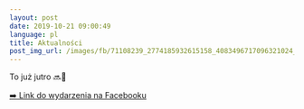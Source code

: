 ```yaml
---
layout: post
date: 2019-10-21 09:00:49
language: pl
title: Aktualności
post_img_url: /images/fb/71108239_2774185932615158_4083496717096321024_o.jpg
---
```


To już jutro 🔜🍕

 <a href="https://www.facebook.com/events/476219726436621/">➡️ Link do wydarzenia na Facebooku</a>